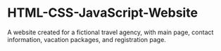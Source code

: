# HTML-CSS-JavaScript-Website
A website created for a fictional travel agency, with main page, contact information, vacation packages, and registration page.
